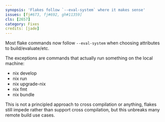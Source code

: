 ```yaml
---
synopsis: 'Flakes follow `--eval-system` where it makes sense'
issues: [fj#673, fj#692, gh#11359]
cls: [2657]
category: Fixes
credits: [jade]
---
```


Most flake commands now follow `--eval-system` when choosing attributes to build/evaluate/etc.

The exceptions are commands that actually run something on the local machine:
- nix develop
- nix run
- nix upgrade-nix
- nix fmt
- nix bundle

This is not a principled approach to cross compilation or anything, flakes still impede rather than support cross compilation, but this unbreaks many remote build use cases.
